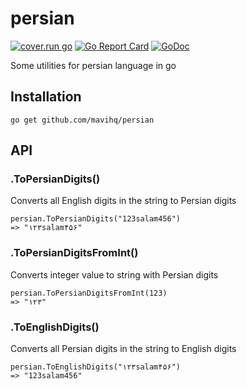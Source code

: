 # persian
[![cover.run go](https://cover.run/go/github.com/mavihq/persian.svg)](https://cover.run/go/github.com/mavihq/persian)
[![Go Report Card](https://goreportcard.com/badge/github.com/mavihq/persian)](https://goreportcard.com/report/github.com/mavihq/persian)
[![GoDoc](https://godoc.org/github.com/mavihq/persian?status.svg)](https://godoc.org/github.com/mavihq/persian)

Some utilities for persian language in go

## Installation
```
go get github.com/mavihq/persian
```

## API
### .ToPersianDigits()
Converts all English digits in the string to Persian digits
```
persian.ToPersianDigits("123salam456")
=> "۱۲۳salam۴۵۶"
```

### .ToPersianDigitsFromInt()
Converts integer value to string with Persian digits
```
persian.ToPersianDigitsFromInt(123)
=> "۱۲۳"
```

### .ToEnglishDigits()
Converts all Persian digits in the string to English digits
```
persian.ToEnglishDigits("۱۲۳salam۴۵۶")
=> "123salam456"
```